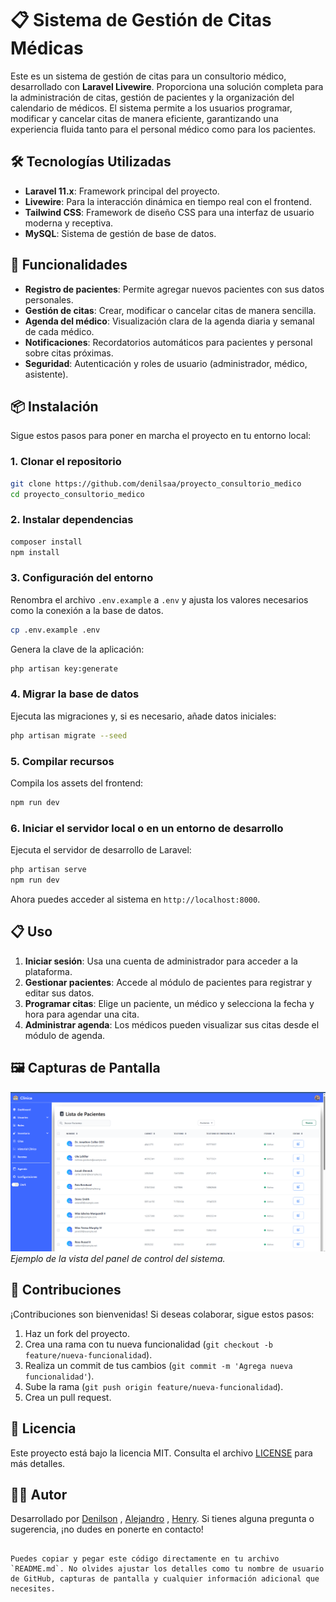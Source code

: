 # 📋 Sistema de Gestión de Citas Médicas

Este es un sistema de gestión de citas para un consultorio médico, desarrollado con **Laravel Livewire**. Proporciona una solución completa para la administración de citas, gestión de pacientes y la organización del calendario de médicos. El sistema permite a los usuarios programar, modificar y cancelar citas de manera eficiente, garantizando una experiencia fluida tanto para el personal médico como para los pacientes.

## 🛠️ Tecnologías Utilizadas

- **Laravel 11.x**: Framework principal del proyecto.
- **Livewire**: Para la interacción dinámica en tiempo real con el frontend.
- **Tailwind CSS**: Framework de diseño CSS para una interfaz de usuario moderna y receptiva.
- **MySQL**: Sistema de gestión de base de datos.

## 🚀 Funcionalidades

- **Registro de pacientes**: Permite agregar nuevos pacientes con sus datos personales.
- **Gestión de citas**: Crear, modificar o cancelar citas de manera sencilla.
- **Agenda del médico**: Visualización clara de la agenda diaria y semanal de cada médico.
- **Notificaciones**: Recordatorios automáticos para pacientes y personal sobre citas próximas.
- **Seguridad**: Autenticación y roles de usuario (administrador, médico, asistente).

## 📦 Instalación

Sigue estos pasos para poner en marcha el proyecto en tu entorno local:

### 1. Clonar el repositorio
```bash
git clone https://github.com/denilsaa/proyecto_consultorio_medico
cd proyecto_consultorio_medico
```

### 2. Instalar dependencias
```bash
composer install
npm install
```

### 3. Configuración del entorno
Renombra el archivo `.env.example` a `.env` y ajusta los valores necesarios como la conexión a la base de datos.
```bash
cp .env.example .env
```
Genera la clave de la aplicación:
```bash
php artisan key:generate
```

### 4. Migrar la base de datos
Ejecuta las migraciones y, si es necesario, añade datos iniciales:
```bash
php artisan migrate --seed
```

### 5. Compilar recursos
Compila los assets del frontend:
```bash
npm run dev
```

### 6. Iniciar el servidor local o en un entorno de desarrollo
Ejecuta el servidor de desarrollo de Laravel:
```bash
php artisan serve
npm run dev
```

Ahora puedes acceder al sistema en `http://localhost:8000`.

## 📋 Uso

1. **Iniciar sesión**: Usa una cuenta de administrador para acceder a la plataforma.
2. **Gestionar pacientes**: Accede al módulo de pacientes para registrar y editar sus datos.
3. **Programar citas**: Elige un paciente, un médico y selecciona la fecha y hora para agendar una cita.
4. **Administrar agenda**: Los médicos pueden visualizar sus citas desde el módulo de agenda.

## 🖼️ Capturas de Pantalla

![Dashboard](capturas/pacinetes.png)
*Ejemplo de la vista del panel de control del sistema.*

## 🤝 Contribuciones

¡Contribuciones son bienvenidas! Si deseas colaborar, sigue estos pasos:

1. Haz un fork del proyecto.
2. Crea una rama con tu nueva funcionalidad (`git checkout -b feature/nueva-funcionalidad`).
3. Realiza un commit de tus cambios (`git commit -m 'Agrega nueva funcionalidad'`).
4. Sube la rama (`git push origin feature/nueva-funcionalidad`).
5. Crea un pull request.

## 📝 Licencia

Este proyecto está bajo la licencia MIT. Consulta el archivo [LICENSE](LICENSE) para más detalles.

## 👨‍💻 Autor

Desarrollado por [Denilson](https://github.com/denilsaa) , [Alejandro](https://github.com/alejav0240) , [Henry](https://github.com/HenrryDG). Si tienes alguna pregunta o sugerencia, ¡no dudes en ponerte en contacto!
```

Puedes copiar y pegar este código directamente en tu archivo `README.md`. No olvides ajustar los detalles como tu nombre de usuario de GitHub, capturas de pantalla y cualquier información adicional que necesites.
